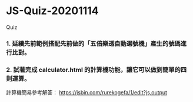 # JS-Quiz-20201114

Quiz

### 1. 延續先前範例搭配先前做的「五倍樂透⾃動選號機」產⽣的號碼進⾏比對。

### 2. 試著完成 calculator.html 的計算機功能，讓它可以做到簡單的四則運算。
計算機簡易參考解答： https://jsbin.com/rurekogefa/1/edit?js,output
